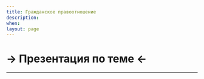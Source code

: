 ```yaml
---
title: Гражданское правоотношение
description:
when:
layout: page
---
```


# &rarr; <a id="goToPresentation" target="_blank">Презентация по теме</a> &larr;

<hr />

<!-- # Вопросы -->

<!-- 1. Понятие и элементы гражданского правоотношения. -->
<!-- 2. Особенности гражданского правоотношения. -->
<!-- 3. Основание возникновения гражданского правоотношения. -->
<!-- 4. Субъекты и объекты гражданского правоотношения. -->
<!-- 5. Понятие субъективного гражданского права и субъективной гражданской -->
<!--    обязанности. -->
<!-- 6. Виды гражданских правоотношений. -->

<!-- # Задания -->

<!-- ## Задание 1 -->

<!-- Охарактеризуйте перечисленные отношения: -->

<!-- - как имущественные или личные неимущественные правоотношения; -->
<!-- - вещные или обязательственные правоотношения; -->
<!-- - относительные или абсолютные правоотношения. -->

<!-- > 1. Гражданин заключил с застройщиком договор об участии в долевом -->
<!-- >    строительстве многоквартирного жилого дома. -->
<!-- > -->
<!-- > 2. Собственник здания, в котором расположены два нежилых помещения, передал их -->
<!-- >    в аренду Ложкину, а парадный холл — индивидуальному предпринимателю -->
<!-- >    Плошкину. -->
<!-- > 3. Поздно вечером, возвращаясь домой на своей машине, Коровкин на неосвещенной -->
<!-- >    улице въехал в яму, оставленную на дороге ремонтниками. Машине причинен -->
<!-- >    значительный ущерб. -->

<!-- ## Задание 2 -->

<!-- Определите к какой группе юридических фактов относятся следующие обстоятельства, -->
<!-- ссылаясь на Гражданский кодекс РФ. -->

<!-- 1. Пожар в квартире Синицына вызван коротким замыканием, в связи с чем Синицын -->
<!--    обратился в страховую компанию за страховым возмещением. -->
<!-- 2. Тугова обратилась в бюро проката, желая получить в прокат утюг сроком на 1 -->
<!--    месяц, поскольку ее собственный утюг сломался и находится в ремонте. -->
<!-- 3. Нотариус выдал внуку В. Гадышевой свидетельство о праве на наследство в -->
<!--    имуществе его бабушки. -->
<!-- 4. Сизов и Романов заключили договор, по которому Сизов на период длительной -->
<!--    командировки передал Романову на хранение ноутбук, разрешив им пользоваться. -->
<!-- 5. Общим собранием акционеров ОАО «ГазПродаем» принято решение об увеличении -->
<!--    размера дивидендов. -->
<!-- 6. Арбитражным судом Омской области вынесено решение о взыскании с ООО -->
<!--    «Зернышко» задолженности по кредитному договору, заключенному с ПАО «ВТБ». -->
<!-- 7. Решением Администрации города Омска ИП Наумову А.В. предоставлен земельный -->
<!--    участок. -->
<!-- 8. Шереметьев В.П. написал повесть о летчике. -->

<!-- ## Задание 3 -->

<!-- Выделите объекты гражданских правоотношений. -->

<!-- | холодильник        | арендатор                | заемщик           | -->
<!-- | земельный участок  | музыкальное произведение | собака            | -->
<!-- | кухонный гарнитур  | продавец                 | честь             | -->
<!-- | медицинская услуга | страховщик               | деловая репутация | -->
<!-- | электроплита       | облигация                | плательщик ренты  | -->

<!-- # Задачи -->

<!-- ## Задача 1 -->

<!-- Иванов, управляя автомобилем Москвич, нарушил правила дорожного движения и, -->
<!-- выехав на полосу встречного движения, допустил столкновение с автомобилем -->
<!-- Захарова. Вследствие аварии на Иванова сотрудниками полиции был наложен штраф в -->
<!-- размере 1000 рублей. Также Захаров потребовал от Иванова возместить ущерб, -->
<!-- причиненный принадлежащему ему автомобилю, в размере 40 000 рублей. -->

<!-- Вопросы: -->

<!-- - Выделите и проанализируйте какие общественные отношения возникли в данном -->
<!--   случае? -->
<!-- - Кто является субъектом каждого отношения? -->
<!-- - Как отличается правовое регулирование возникших правоотношений? -->
<!-- - Классифицируйте возникшее гражданское правоотношение. -->

<!-- ## Задача 2 [ст. 152 ГК РФ] -->

<!-- 09.02.2006 и 16.02.2006 в газете «Вся округа» в номерах 6 и 7 были опубликованы -->
<!-- статьи Ионина Д.А. «ЮАИЗ - предприятие, которого больше нет?» и «ЮАИЗ: боль -->
<!-- города». -->

<!-- Общество «Южноуральский арматурно-изоляторный завод», полагая, что в указанных -->
<!-- публикациях содержатся не соответствующие действительности и порочащие его -->
<!-- деловую репутацию сведения, обратилось в арбитражный суд с иском о защите -->
<!-- деловой репутации и взыскании морального вреда. -->

<!-- Подлежит ли требование удовлетворению? -->

<!-- ## Задача 3 [ст. 152 ГК РФ, [п. 7 ППВС РФ от 24.02.2005 № 3](https://www.consultant.ru/document/cons_doc_LAW_52017/)] -->

<!-- Сахаров, находясь в зале самообслуживания, набирал в корзину различные продукты, -->
<!-- обращая при этом особое внимание на содержание килокалорий в каждом из -->
<!-- продуктов. Продавец, выразив удивление, сказала, что, по ее мнению, Сахарову не -->
<!-- следует так заботиться о собственной фигуре, которая и без того изящна. Сахаров, -->
<!-- возмутившись высказываниями по поводу его внешности, отказался приобретать в -->
<!-- магазине вообще какие - либо продукты, покинул торговый зал и предъявил к -->
<!-- магазину иск о компенсации морального вреда. -->

<!-- При рассмотрении дела представитель магазина заявил, что никакого договора -->
<!-- купли - продажи с гражданином Сахаровым магазин не заключал, а следовательно, -->
<!-- правоотношений между ними не возникло. Кроме того, правила торговли магазином не -->
<!-- были нарушены ни по одному из пунктов. В отношении же его претензий к продавцу -->
<!-- он может обратиться непосредственно к ней. -->

<!-- Вопросы: -->

<!-- - Правильна ли позиция магазина? -->
<!-- - Возможно ли привлечение к ответственности продавца на основании статьи 1068 ГК -->
<!--   РФ? -->

<!-- ## Задача 4 -->

<!-- Матвеев, обнаружив на улице портмоне с деньгами и документами на имя -->
<!-- иностранного гражданина Джеймса Хатта, долго выяснял его место нахождения, -->
<!-- обзванивая гостиницы и справочные службы. В| конце концов, он установил, что -->
<!-- Джеймс Хатт проживал в гостинице «Европа», однако 15 минут назад он выехал в -->
<!-- аэропорт. Матвеев немедленно отправился в аэропорт на собственной машине. Боясь -->
<!-- опоздать, он превысил скорость движения, за что и был оштрафован сотрудником -->
<!-- ГИБДД. -->

<!-- Войдя в здание аэропорта, он увидел Джеймса Хатта, которого узнал по одной из -->
<!-- фотографий, находившихся в портмоне. Получив обратно свое портмоне, Джеймс Хатт -->
<!-- очень обрадовался, сожалея, что сейчас он улетает. Он хотел бы отблагодарить -->
<!-- Матвеева и поужинать с ним. Хатт попросил своего знакомого Лисьева, провожавшего -->
<!-- его, выполнить эту миссию. -->

<!-- После отлета Хатта Лисьев предложил Матвееву тут же поехать в ресторан. Матвеев -->
<!-- отказался и в свою очередь заявил, что по ресторанам ходить он не любит, однако -->
<!-- он не отказался бы от денежного вознаграждения, поскольку ему пришлось заплатить -->
<!-- штраф, израсходовать бензин на поездку в аэропорт, а кроме того, ему еще придет -->
<!-- счет за пользование услугами платной справочной телефонной службы. Лисьев -->
<!-- объяснил, что он и рад бы выполнить просьбу Матвеева, однако ему придется -->
<!-- отчитываться перед Джеймсом Хаттом о выполнении поручения, к этому отчету он -->
<!-- должен приложить счет ресторана. Если Матвеев сочтет возможным принять -->
<!-- приглашение, он рад будет с ним отужинать. Матвеев рассказал об этом юристу. -->

<!-- Какой совет ему следует дать? -->

<!-- ## Задача 5 -->

<!-- 8 апреля 2017 г. между Администрацией города Смоленска и индивидуальным -->
<!-- предпринимателем Зайцевым А. М. заключен договор аренды № 34-0876/2017, по -->
<!-- условиям которого арендодатель передает арендатору в пользование на праве аренды -->
<!-- нежилое помещение № 2 общей площадью 14,8 м2, расположенное по адресу: город -->
<!-- Смоленск, улица Ленина, дом 34 для использования под парикмахерскую, сроком с 9 -->
<!-- апреля 2017 г. по 9 апреля 2018 г.Письмом от 12 августа 2018 г. Администрация -->
<!-- города Смоленска уведомила индивидуального предпринимателя Зайцева А. М. о -->
<!-- прекращении действия договора аренды и невозможности его заключения на новый -->
<!-- срок. Между тем индивидуальный предприниматель Зайцев А. М. помещение не -->
<!-- освободил и не передал в соответствии с п. 2.2.5 договора Администрации города -->
<!-- Смоленска. Кроме того, Зайцев А. М. не исполнил свои обязательства по -->
<!-- своевременной оплате аренды, в связи с чем образовалась задолженность в размере -->
<!-- 25 000 руб.Администрация города Смоленска обратилась с иском в суд о возврате -->
<!-- нежилого помещения и взыскании задолженности по договору аренды нежилого -->
<!-- помещения в размере 25 000 руб. -->

<!-- Вопросы к задаче: -->

<!-- - О каком гражданско-правовом договоре идет речь по условиям задачи? -->
<!-- - Кто является сторонами договора? -->
<!-- - Что является объектом договора? -->
<!-- - В чем заключаются нарушения условий гражданско-правового договора? -->
<!-- - Какие нормы Гражданского кодекса РФ регулируют данный гражданско-правовой договор? -->
<!-- - Какое решение будет вынесено судом? Ответ обоснуйте. -->

<!-- ## Задача 6 [[ст. 27 НК РФ](https://www.consultant.ru/document/cons_doc_LAW_19671/c752f21347f1855b0d61af77943780d75792bc47/)] -->

<!-- После смерти дедушки к десятилетнему Саше Садову перешел в собственность -->
<!-- автомобиль. Автомобиль стоял в гараже, и им никто не пользовался более двух лет -->
<!-- со дня смерти дедушки. Через некоторое время Саша был вызван в налоговую -->
<!-- инспекцию, где ему было предложено заплатить налог с владельцев -->
<!-- транспортных средств. Родители Саши полагали, что недееспособный сын не может -->
<!-- признаваться субъектом налоговых правоотношений и платить налоги. Налоговая -->
<!-- инспекция передала документы на рассмотрение юрисконсульта. -->

<!-- Составьте мотивированное заключение юрисконсульта. -->

<!-- ## Задача 7 -->

<!-- Решением местной администрации семнадцатилетней Васильевой было разрешено -->
<!-- вступить в брак с Федоровым до достижения восемнадцатилетнего возраста. После -->
<!-- регистрации брака, намереваясь переехать к мужу, проживающему в другом поселке, -->
<!-- Васильева решила продать дом, перешедший к ней по завещанию. Поскольку никто из -->
<!-- ее односельчан не изъявил желания приобрести дом для постоянного проживания, она -->
<!-- договорилась с Никитиным о продаже ему дома на снос за 100 000 рублей. -->

<!-- Родители Васильевой возражали против этой сделки. По их мнению, дом вообще не -->
<!-- следовало продавать на снос, поскольку он находится в хорошем состоянии и им -->
<!-- удалось найти покупателя, желающего приобрести дом для постоянного проживания за -->
<!-- большую сумму. -->

<!-- Васильева ответила, что договор с Никитиным уже заключен, и изменять или -->
<!-- расторгать его она не намерена. Родители обратились с иском в суд о признании -->
<!-- заключенного с Никитиным договора недействительным, как совершенного их -->
<!-- несовершеннолетней дочерью без их согласия. -->

<!-- Решите дело. -->

<!-- # Дополнительные материалы -->

<!-- - [Белов В.А.](./gpo/Belov_Sootnoshenie_S_Drugimi_Otralsyami_Prava.docx) -->
<!-- - [Илюхин А.В.](./gpo/Ilyukhin_A_V.doc) -->
<!-- - [Олефир В.А.](./gpo/Olefir_V_a.doc) -->
